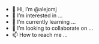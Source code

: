 - 👋 Hi, I’m @alejomj
- 👀 I’m interested in ...
- 🌱 I’m currently learning ...
- 💞️ I’m looking to collaborate on ...
- 📫 How to reach me ...

<!---
alejomj/alejomj is a ✨ special ✨ repository because its `README.md` (this file) appears on your GitHub profile.
You can click the Preview link to take a look at your changes.
--->
